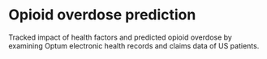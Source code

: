 # Opioid overdose prediction

Tracked impact of health factors and predicted opioid overdose by examining Optum electronic health records and claims data of US patients.
